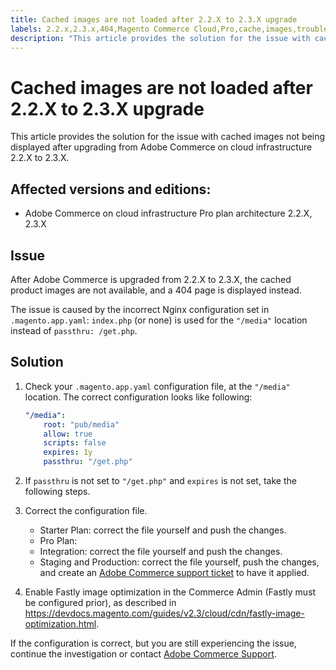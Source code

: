 ```yaml
---
title: Cached images are not loaded after 2.2.X to 2.3.X upgrade
labels: 2.2.x,2.3.x,404,Magento Commerce Cloud,Pro,cache,images,troubleshooting,Adobe Commerce,Starter,cloud infrastructure
description: "This article provides the solution for the issue with cached images not being displayed after upgrading from Adobe Commerce on cloud infrastructure 2.2.X to 2.3.X."
---
```


# Cached images are not loaded after 2.2.X to 2.3.X upgrade

This article provides the solution for the issue with cached images not being displayed after upgrading from Adobe Commerce on cloud infrastructure 2.2.X to 2.3.X.

## Affected versions and editions:

* Adobe Commerce on cloud infrastructure Pro plan architecture 2.2.X, 2.3.X

## Issue

After Adobe Commerce is upgraded from 2.2.X to 2.3.X, the cached product images are not available, and a 404 page is displayed instead.

The issue is caused by the incorrect Nginx configuration set in `.magento.app.yaml`: `index.php` (or none) is used for the `"/media"` location instead of `passthru: /get.php`.

## Solution

1. Check your `.magento.app.yaml` configuration file, at the `"/media"` location. The correct configuration looks like following:

   ```yaml
   "/media":
       root: "pub/media"
       allow: true
       scripts: false
       expires: 1y
       passthru: "/get.php"
   ```
   
1. If `passthru` is not set to `"/get.php"` and `expires` is not set, take the following steps.
1. Correct the configuration file.
    * Starter Plan: correct the file yourself and push the changes.
    * Pro Plan:
    * Integration: correct the file yourself and push the changes.
    * Staging and Production: correct the file yourself, push the changes, and create an [Adobe Commerce support ticket](https://support.magento.com/hc/en-us/articles/360000913794#submit-ticket) to have it applied.

1. Enable Fastly image optimization in the Commerce Admin (Fastly must be configured prior), as described in <https://devdocs.magento.com/guides/v2.3/cloud/cdn/fastly-image-optimization.html>.

If the configuration is correct, but you are still experiencing the issue, continue the investigation or contact [Adobe Commerce Support](https://support.magento.com/hc/en-us/articles/360000913794#submit-ticket). 